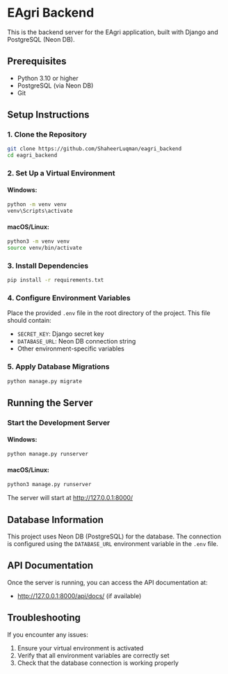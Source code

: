 # EAgri Backend

This is the backend server for the EAgri application, built with Django and PostgreSQL (Neon DB).

## Prerequisites

- Python 3.10 or higher
- PostgreSQL (via Neon DB)
- Git

## Setup Instructions

### 1. Clone the Repository

```bash
git clone https://github.com/ShaheerLuqman/eagri_backend
cd eagri_backend
```

### 2. Set Up a Virtual Environment

#### Windows:
```bash
python -m venv venv
venv\Scripts\activate
```

#### macOS/Linux:
```bash
python3 -m venv venv
source venv/bin/activate
```

### 3. Install Dependencies

```bash
pip install -r requirements.txt
```

### 4. Configure Environment Variables

Place the provided `.env` file  in the root directory of the project. This file should contain:

- `SECRET_KEY`: Django secret key
- `DATABASE_URL`: Neon DB connection string
- Other environment-specific variables

### 5. Apply Database Migrations

```bash
python manage.py migrate
```

## Running the Server

### Start the Development Server

#### Windows:
```bash
python manage.py runserver
```

#### macOS/Linux:
```bash
python3 manage.py runserver
```

The server will start at http://127.0.0.1:8000/

## Database Information

This project uses Neon DB (PostgreSQL) for the database. The connection is configured using the `DATABASE_URL` environment variable in the `.env` file.

## API Documentation

Once the server is running, you can access the API documentation at:
- http://127.0.0.1:8000/api/docs/ (if available)

## Troubleshooting

If you encounter any issues:

1. Ensure your virtual environment is activated
2. Verify that all environment variables are correctly set
3. Check that the database connection is working properly

